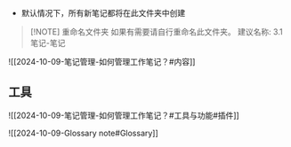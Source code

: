- 默认情况下，所有新笔记都将在此文件夹中创建

> [!NOTE] 重命名文件夹
> 如果有需要请自行重命名此文件夹。
> 建议名称: 3.1 笔记-笔记

![[2024-10-09-笔记管理-如何管理工作笔记？#内容]]

## 工具

![[2024-10-09-笔记管理-如何管理工作笔记？#工具与功能#插件]]

![[2024-10-09-Glossary note#Glossary]]
